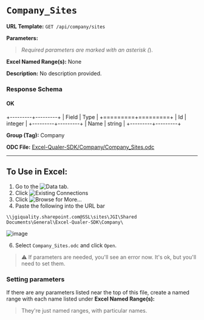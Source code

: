 # `Company_Sites`

**URL Template:**
`GET /api/company/sites`

**Parameters:**


> *Required parameters are marked with an asterisk (*).

**Excel Named Range(s):**
None


**Description:**
No description provided.

### Response Schema

#### OK
+---------+---------+
| Field   | Type    |
+=========+=========+
| Id      | integer |
+---------+---------+
| Name    | string  |
+---------+---------+

**Group (Tag):**
Company

**ODC File:**
[Excel-Qualer-SDK/Company/Company_Sites.odc](https://github.com/Johnson-Gage-Inspection-Inc/qualer-sdk-odc/blob/main/Excel-Qualer-SDK/Company/Company_Sites.odc)

---

To Use in Excel:
---

1. Go to the ![`Data`](https://github.com/user-attachments/assets/da437a70-57b3-4c5b-bb01-4910ece19ed1)
 tab.
3. Click ![Existing Connections](https://github.com/user-attachments/assets/a2f1ed67-b2e0-4c23-ac90-68c870e60289)
4. Click ![`Browse for More...`](https://github.com/user-attachments/assets/8e698494-6865-41e7-b6fa-043aea81809a)
5. Paste the following into the URL bar
```
\\jgiquality.sharepoint.com@SSL\sites\JGI\Shared Documents\General\Excel-Qualer-SDK\Company\
```

![image](https://github.com/user-attachments/assets/1e1a8d87-0377-446d-aaf5-d78562991db3)

6. Select `Company_Sites.odc` and click `Open`.

> ⚠️ If parameters are needed, you'll see an error now. It's ok, but you'll need to set them.

### Setting parameters
If there are any parameters listed near the top of this file, create a named range with each name listed under **Excel Named Range(s):**
> They're just named ranges, with particular names.

